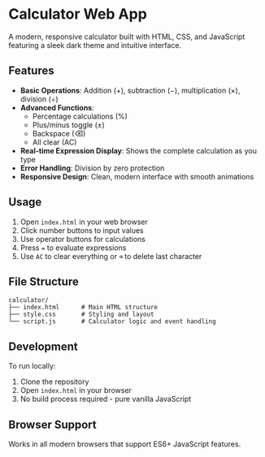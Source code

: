 # Calculator Web App

A modern, responsive calculator built with HTML, CSS, and JavaScript featuring a sleek dark theme and intuitive interface.

## Features

- **Basic Operations**: Addition (+), subtraction (−), multiplication (×), division (÷)
- **Advanced Functions**: 
  - Percentage calculations (%)
  - Plus/minus toggle (±)
  - Backspace (⌫)
  - All clear (AC)
- **Real-time Expression Display**: Shows the complete calculation as you type
- **Error Handling**: Division by zero protection
- **Responsive Design**: Clean, modern interface with smooth animations

## Usage

1. Open `index.html` in your web browser
2. Click number buttons to input values
3. Use operator buttons for calculations
4. Press `=` to evaluate expressions
5. Use `AC` to clear everything or `⌫` to delete last character

## File Structure

```
calculator/
├── index.html      # Main HTML structure
├── style.css       # Styling and layout
└── script.js       # Calculator logic and event handling
```

## Development

To run locally:
1. Clone the repository
2. Open `index.html` in your browser
3. No build process required - pure vanilla JavaScript

## Browser Support

Works in all modern browsers that support ES6+ JavaScript features.